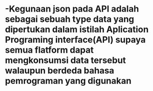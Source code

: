 # -Kegunaan json pada API adalah sebagai sebuah type data yang dipertukan dalam istilah Aplication Programing interface(API) supaya semua flatform dapat mengkonsumsi data tersebut walaupun berdeda bahasa pemrograman yang digunakan

